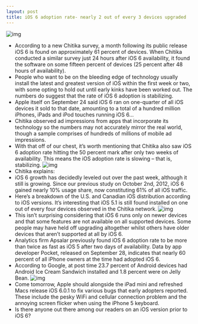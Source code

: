 ```yaml
---
layout: post
title: iOS 6 adoption rate- nearly 2 out of every 3 devices upgraded
---
```

![img](http://media.idownloadblog.com/wp-content/uploads/2012/06/iOS-6-logo-with-slogan.jpg)
* According to a new Chitika survey, a month following its public release iOS 6 is found on approximately 61 percent of devices. When Chitika conducted a similar survey just 24 hours after iOS 6 availability, it found the software on some fifteen percent of devices (25 percent after 48 hours of availability).
* People who want to be on the bleeding edge of technology usually install the latest and greatest version of iOS within the first week or two, with some opting to hold out until early kinks have been worked out. The numbers do suggest that the rate of iOS 6 adoption is stabilizing.
* Apple itself on September 24 said iOS 6 ran on one-quarter of all iOS devices it sold to that date, amounting to a total of a hundred million iPhones, iPads and iPod touches running iOS 6…
* Chitika observed ad impressions from apps that incorporate its technology so the numbers may not accurately mirror the real world, though a sample comprises of hundreds of millions of mobile ad impressions.
* With that off of our chest, it’s worth mentioning that Chitika also saw iOS 6 adoption rate hitting the 50 percent mark after only two weeks of availability. This means the iOS adoption rate is slowing – that is, stabilizing.
![img](http://media.idownloadblog.com/wp-content/uploads/2012/10/Chitika-iOS-6-adoption-rate-20121022-chart-001.png)
* Chitika explains:
* iOS 6 growth has decidedly leveled out over the past week, although it still is growing. Since our previous study on October 2nd, 2012, iOS 6 gained nearly 10% usage share, now constituting 61% of all iOS traffic.
* Here’s a breakdown of the U.S. and Canadian iOS distribution according to iOS versions. It’s interesting that iOS 5.1 is still found installed on one out of every four devices observed in the Chitika network.
![img](http://media.idownloadblog.com/wp-content/uploads/2012/10/Chitika-iOS-6-adoption-rate-20121022-chart-002.png)
* This isn’t surprising considering that iOS 6 runs only on newer devices and that some features are not available on all supported devices. Some people may have held off upgrading altogether whilst others have older devices that aren’t supported at all by iOS 6.
* Analytics firm Apsalar previously found iOS 6 adoption rate to be more than twice as fast as iOS 5 after two days of availability. Data by app developer Pocket, released on September 28, indicates that nearly 60 percent of all iPhone owners at the time had adopted iOS 6.
* According to Google, at post time 23.7 percent of Android devices had Android Ice Cream Sandwich installed and 1.8 percent were on Jelly Bean.
![img](http://media.idownloadblog.com/wp-content/uploads/2012/10/Android-platform-distribution-20121022.png)
* Come tomorrow, Apple should alongside the iPad mini and refreshed Macs release iOS 6.0.1 to fix various bugs that early adopters reported. These include the pesky WiFi and cellular connection problem and the annoying screen flicker when using the iPhone 5 keyboard.
* Is there anyone out there among our readers on an iOS version prior to iOS 6?

